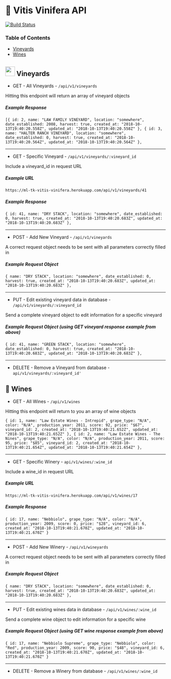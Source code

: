 # 🍷 Vitis Vinifera API 

[![Build Status](https://travis-ci.org/michaelyons/BYOB-server.svg?branch=master)](https://travis-ci.org/michaelyons/BYOB-server)

### Table of Contents
* [Vineyards](#-vineyards)
* [Wines](#-wines)

##   <img src="https://www.shareicon.net/data/128x128/2016/09/16/829671_nature_512x512.png" width="30" height="30" /> Vineyards

* GET - All Vineyards - ```/api/v1/vineyards```

Hitting this endpoint will return an array of vineyard objects

##### Example Response

`
[{
id: 2,
name: "LAW FAMILY VINEYARD",
location: "somewhere",
date_established: 2008,
harvest: true,
created_at: "2018-10-13T19:40:20.558Z",
updated_at: "2018-10-13T19:40:20.558Z"
},
{
id: 3,
name: "HALTER RANCH VINEYARD",
location: "somewhere",
date_established: 0,
harvest: true,
created_at: "2018-10-13T19:40:20.564Z",
updated_at: "2018-10-13T19:40:20.564Z"
},
` 
***
* GET - Specific Vineyard - ```/api/v1/vineyards/:vineyard_id```

Include a vineyard_id in request URL

##### Example URL

`https://ml-tk-vitis-vinifera.herokuapp.com/api/v1/vineyards/41`

##### Example Response

`{
id: 41,
name: "DRY STACK",
location: "somewhere",
date_established: 0,
harvest: true,
created_at: "2018-10-13T19:40:20.683Z",
updated_at: "2018-10-13T19:40:20.683Z"
},`

***
* POST - Add New Vineyard - ```/api/v1/vineyards```

A correct request object needs to be sent with all parameters correctly filled in 

##### Example Request Object

`{
name: "DRY STACK",
location: "somewhere",
date_established: 0,
harvest: true,
created_at: "2018-10-13T19:40:20.683Z",
updated_at: "2018-10-13T19:40:20.683Z"
},`
***
* PUT - Edit existing vineyard data in database - ```/api/v1/vineyards/:vineyard_id```

Send a complete vineyard object to edit information for a specific vineyard 

##### Example Request Object (using GET vineyard response example from above)

`{
id: 41,
name: "GREEN STACK",
location: "somewhere",
date_established: 0,
harvest: true,
created_at: "2018-10-13T19:40:20.683Z",
updated_at: "2018-10-13T19:40:20.683Z"
},`
***
* DELETE - Remove a Vineyard from database - `api/v1/vineyards/:vineyard_id'`

##  🍇 Wines

* GET - All Wines - `/api/v1/wines`

Hitting this endpoint will return to you an array of wine objects

`{
id: 1,
name: "Law Estate Wines - Intrepid",
grape_type: "N/A",
color: "N/A",
production_year: 2011,
score: 92,
price: "$67",
vineyard_id: 2,
created_at: "2018-10-13T19:40:21.652Z",
updated_at: "2018-10-13T19:40:21.652Z"
},
{
id: 2,
name: "Law Estate Wines - The Nines",
grape_type: "N/A",
color: "N/A",
production_year: 2011,
score: 95,
price: "$85",
vineyard_id: 2,
created_at: "2018-10-13T19:40:21.654Z",
updated_at: "2018-10-13T19:40:21.654Z"
},
`
***
* GET - Specific Winery - `api/v1/wines/:wine_id`

Include a wine_id in request URL

##### Example URL

`https://ml-tk-vitis-vinifera.herokuapp.com/api/v1/wines/17`

##### Example Response

`{
id: 17,
name: "Nebbiolo",
grape_type: "N/A",
color: "N/A",
production_year: 2009,
score: 0,
price: "$28",
vineyard_id: 6,
created_at: "2018-10-13T19:40:21.670Z",
updated_at: "2018-10-13T19:40:21.670Z"
}`
***
* POST - Add New Winery - ```/api/v1/wineyards```

A correct request object needs to be sent with all parameters correctly filled in 

##### Example Request Object

`{
name: "DRY STACK",
location: "somewhere",
date_established: 0,
harvest: true,
created_at: "2018-10-13T19:40:20.683Z",
updated_at: "2018-10-13T19:40:20.683Z"
},`
***
* PUT - Edit existing wines data in database - ```/api/v1/wines/:wine_id```

Send a complete wine object to edit information for a specific wine 

##### Example Request Object (using GET wine response example from above)

`{
id: 17,
name: "Nebbiolo Supreme",
grape_type: "Nebbiolo",
color: "Red",
production_year: 2009,
score: 90,
price: "$48",
vineyard_id: 6,
created_at: "2018-10-13T19:40:21.670Z",
updated_at: "2018-10-13T19:40:21.670Z"
}`
***
* DELETE - Remove a Winery from database - `/api/v1/wines/:wine_id`
